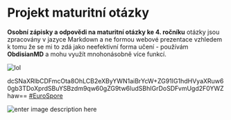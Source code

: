 # Projekt maturitní otázky

**Osobní zápisky a odpovědi na maturitní otázky ke 4. ročníku**
otázky jsou zpracovány v jazyce Markdown a ne formou webové prezentace vzhledem k tomu že se mi to zdá  jako neefektivní forma učení - používám **ObdisianMD** a mohu využít mnohonásobně více funkcí.

![lol](https://media.makeameme.org/created/what-if-i-de5mis.jpg)

dcSNaXRlbCDFmcOta8OhLCB2eXByYWN1aiBrYcW+ZG91IG1hdHVyaXRuw60gb3TDoXprdSBuYSBzdm9qw60gZG9tw6ludSBhIGrDoSDFvmUgd2F0YWZhaw==
[#EuroSpore](https://www.instagram.com/europespore/) 

![enter image description here](https://mdg.imgix.net/assets/images/tools/obsidian.png)
